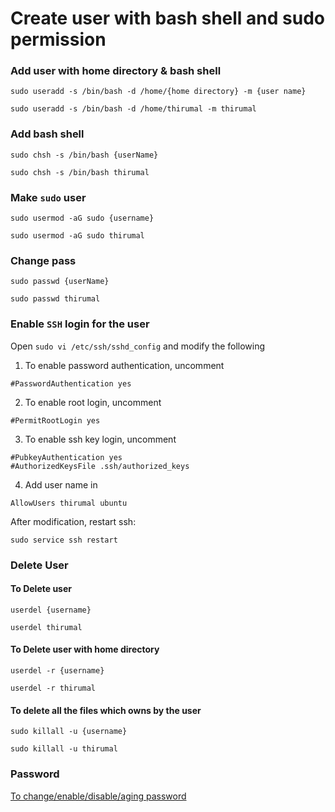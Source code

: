 # Create user with bash shell and sudo permission

### Add user with home directory & bash shell

    sudo useradd -s /bin/bash -d /home/{home directory} -m {user name}

    sudo useradd -s /bin/bash -d /home/thirumal -m thirumal

### Add bash shell

    sudo chsh -s /bin/bash {userName}

    sudo chsh -s /bin/bash thirumal

### Make `sudo` user

    sudo usermod -aG sudo {username}

    sudo usermod -aG sudo thirumal

### Change pass

    sudo passwd {userName}

    sudo passwd thirumal

### Enable `SSH` login for the user

  Open `sudo vi /etc/ssh/sshd_config` and modify the following

  1. To enable password authentication, uncomment

    #PasswordAuthentication yes

  2. To enable root login, uncomment

    #PermitRootLogin yes

  3. To enable ssh key login, uncomment

    #PubkeyAuthentication yes
    #AuthorizedKeysFile .ssh/authorized_keys

  4. Add user name in 

    AllowUsers thirumal ubuntu

  After modification, restart ssh:

    sudo service ssh restart


### Delete User

#### To Delete user

    userdel {username}

    userdel thirumal

#### To Delete user with home directory

    userdel -r {username}

    userdel -r thirumal

#### To delete all the files which owns by the user

    sudo killall -u {username}

    sudo killall -u thirumal

### Password

[To change/enable/disable/aging password](./passwd.md)


